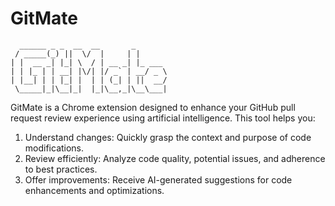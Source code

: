 # GitMate

```ascii
  ______ _ _  __  __       _
 / _____(_) ||  \/  |     | |
| |  __ _| |_| \  / | __ _| |_ ___
| | |_ | | __| |\/| |/ _` | __/ _ \
| |__| | | |_| |  | | (_| | ||  __/
 \_____|_|\__|_|  |_|\__,_|\__\___|
```

GitMate is a Chrome extension designed to enhance your GitHub pull request review experience using artificial intelligence. This tool helps you:

1. Understand changes: Quickly grasp the context and purpose of code modifications.
2. Review efficiently: Analyze code quality, potential issues, and adherence to best practices.
3. Offer improvements: Receive AI-generated suggestions for code enhancements and optimizations.
